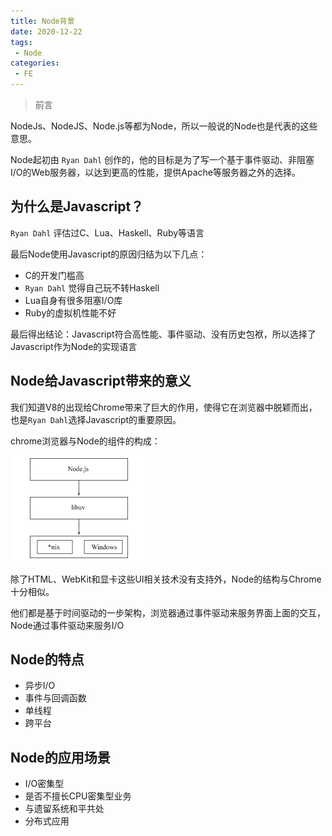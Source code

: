 ```yaml
---
title: Node背景
date: 2020-12-22
tags:
 - Node
categories: 
 - FE
---
```


> 前言

NodeJs、NodeJS、Node.js等都为Node，所以一般说的Node也是代表的这些意思。

Node起初由 `Ryan Dahl`  创作的，他的目标是为了写一个基于事件驱动、非阻塞I/O的Web服务器，以达到更高的性能，提供Apache等服务器之外的选择。

## 为什么是Javascript？

`Ryan Dahl` 评估过C、Lua、Haskell、Ruby等语言

最后Node使用Javascript的原因归结为以下几点：

+ C的开发门槛高
+ `Ryan Dahl` 觉得自己玩不转Haskell
+ Lua自身有很多阻塞I/O库
+ Ruby的虚拟机性能不好

最后得出结论：Javascript符合高性能、事件驱动、没有历史包袱，所以选择了Javascript作为Node的实现语言

## Node给Javascript带来的意义

我们知道V8的出现给Chrome带来了巨大的作用，使得它在浏览器中脱颖而出，也是`Ryan Dahl`选择Javascript的重要原因。

chrome浏览器与Node的组件的构成：

![image-20201222232812445](.\img\image-20201222232812445.png)

除了HTML、WebKit和显卡这些UI相关技术没有支持外，Node的结构与Chrome十分相似。

他们都是基于时间驱动的一步架构，浏览器通过事件驱动来服务界面上面的交互，Node通过事件驱动来服务I/O

## Node的特点

+ 异步I/O
+ 事件与回调函数
+ 单线程
+ 跨平台

## Node的应用场景

+ I/O密集型
+ 是否不擅长CPU密集型业务
+ 与遗留系统和平共处
+ 分布式应用